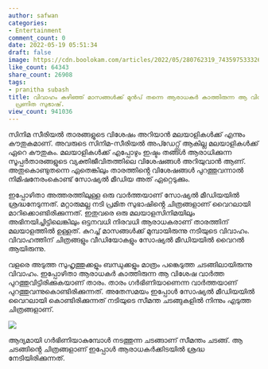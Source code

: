 ```yaml
---
author: safwan
categories:
- Entertainment
comment_count: 0
date: 2022-05-19 05:51:34
draft: false
image: https://cdn.boolokam.com/articles/2022/05/280762319_743597533326968_2169756997446986122_n-924x1024.jpg
like_count: 64343
share_count: 26908
tags:
- pranitha subash
title: വിവാഹം കഴിഞ്ഞ് മാസങ്ങൾക്ക് മുൻപ് തന്നെ ആരാധകർ കാത്തിരുന്ന ആ വിശേഷം പങ്കുവെച്ച്
  പ്രണിത സുഭാഷ്.
view_count: 941036
---
```


സിനിമ സീരിയൽ താരങ്ങളുടെ വിശേഷം അറിയാൻ മലയാളികൾക്ക് എന്നും കൗതുകമാണ്. അവരുടെ സിനിമ-സീരിയൽ അപ്ഡേറ്റ്സ് ആകില്ല മലയാളികൾക്ക് ഏറെ കൗതുകം. മലയാളികൾക്ക് എപ്പോഴും ഇഷ്ടം തങ്ങൾ ആരാധിക്കുന്ന സൂപ്പർതാരങ്ങളുടെ വ്യക്തിജീവിതത്തിലെ വിശേഷങ്ങൾ അറിയുവാൻ ആണ്. അതുകൊണ്ടുതന്നെ ഏതെങ്കിലും താരത്തിൻ്റെ വിശേഷങ്ങൾ പുറത്തുവന്നാൽ നിമിഷനേരംകൊണ്ട് സോഷ്യൽ മീഡിയ അത് ഏറ്റെടുക്കും.

ഇപ്പോഴിതാ അത്തരത്തിലുള്ള ഒരു വാർത്തയാണ് സോഷ്യൽ മീഡിയയിൽ ശ്രദ്ധനേടുന്നത്. മറ്റാരുമല്ല നടി പ്രമിത സുഭാഷിൻ്റെ ചിത്രങ്ങളാണ് വൈറലായി മാറിക്കൊണ്ടിരിക്കുന്നത്. ഇതുവരെ ഒരു മലയാളസിനിമയിലും അഭിനയിച്ചിട്ടിലെങ്കിലും ഒട്ടനവധി നിരവധി ആരാധകരാണ് താരത്തിന് മലയാളത്തിൽ ഉള്ളത്. കുറച്ച് മാസങ്ങൾക്ക് മുമ്പായിരുന്നു നടിയുടെ വിവാഹം. വിവാഹത്തിന് ചിത്രങ്ങളും വീഡിയോകളും സോഷ്യൽ മീഡിയയിൽ വൈറൽ ആയിരുന്നു.

വളരെ അടുത്ത സുഹൃത്തുക്കളും ബന്ധുക്കളും മാത്രം പങ്കെടുത്ത ചടങ്ങിലായിരുന്നു വിവാഹം. ഇപ്പോഴിതാ ആരാധകർ കാത്തിരുന്ന ആ വിശേഷ വാർത്ത പുറത്തുവിട്ടിരിക്കുകയാണ് താരം. താരം ഗർഭിണിയാണെന്ന വാർത്തയാണ് പുറത്തുവന്നുകൊണ്ടിരിക്കുന്നത്. അതേസമയം ഇപ്പോൾ സോഷ്യൽ മീഡിയയിൽ വൈറലായി കൊണ്ടിരിക്കുന്നത് നടിയുടെ സീമന്ത ചടങ്ങുകളിൽ നിന്നും എടുത്ത ചിത്രങ്ങളാണ്.

![](https://cdn.boolokam.com/articles/2022/05/280762319_743597533326968_2169756997446986122_n-924x1024.jpg)

ആദ്യമായി ഗർഭിണിയാകുമ്പോൾ നടത്തുന്ന ചടങ്ങാണ് സീമന്തം ചടങ്ങ്. ആ ചടങ്ങിൻ്റെ ചിത്രങ്ങളാണ് ഇപ്പോൾ ആരാധകർക്കിടയിൽ ശ്രദ്ധ നേടിയിരിക്കുന്നത്.